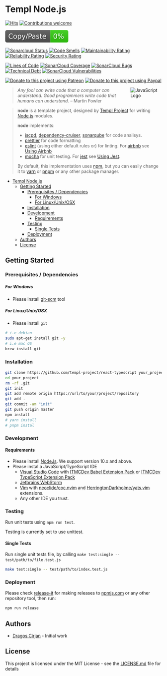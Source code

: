 # Templ Node.js

<!-- https://hits.seeyoufarm.com/ -->
[![Hits](https://hits.seeyoufarm.com/api/count/incr/badge.svg?url=https%3A%2F%2Fgithub.com%2Ftempl-project%2Fnode&count_bg=%2379C83D&title_bg=%23555555&icon=&icon_color=%23E7E7E7&title=hits&edge_flat=false)](https://hits.seeyoufarm.com)
[![Contributions welcome](https://img.shields.io/badge/contributions-welcome-brightgreen.svg?style=flat)](https://github.com/templ-project/react-typescript/issues)

![JSCPD](.jscpd/jscpd-badge.svg?raw=true)

<!-- [![TravisCI](https://travis-ci.org/templ-project/react-typescript.svg?branch=master)](https://travis-ci.org/templ-project/react-typescript) -->
<!-- CI Badges -->
<!-- [![CircleCI](https://circleci.com/gh/templ-project/react-typescript.svg?style=shield)](https://circleci.com/gh/templ-project/react-typescript) -->

[![Sonarcloud Status](https://sonarcloud.io/api/project_badges/measure?project=templ-project_react-typescript&metric=alert_status)](https://sonarcloud.io/dashboard?id=templ-project_react-typescript)
[![Code Smells](https://sonarcloud.io/api/project_badges/measure?project=templ-project_react-typescript&metric=code_smells)](https://sonarcloud.io/dashboard?id=templ-project_react-typescript)
[![Maintainability Rating](https://sonarcloud.io/api/project_badges/measure?project=templ-project_react-typescript&metric=sqale_rating)](https://sonarcloud.io/dashboard?id=templ-project_react-typescript)
[![Reliability Rating](https://sonarcloud.io/api/project_badges/measure?project=templ-project_react-typescript&metric=reliability_rating)](https://sonarcloud.io/dashboard?id=templ-project_react-typescript)
[![Security Rating](https://sonarcloud.io/api/project_badges/measure?project=templ-project_react-typescript&metric=security_rating)](https://sonarcloud.io/dashboard?id=templ-project_react-typescript)

[![Lines of Code](https://sonarcloud.io/api/project_badges/measure?project=templ-project_react-typescript&metric=ncloc)](https://sonarcloud.io/dashboard?id=templ-project_react-typescript)
[![SonarCloud Coverage](https://sonarcloud.io/api/project_badges/measure?project=templ-project_react-typescript&metric=coverage)](https://sonarcloud.io/component_measures/metric/coverage/list?id=templ-project_react-typescript)
[![SonarCloud Bugs](https://sonarcloud.io/api/project_badges/measure?project=templ-project_react-typescript&metric=bugs)](https://sonarcloud.io/component_measures/metric/reliability_rating/list?id=templ-project_react-typescript)
[![Technical Debt](https://sonarcloud.io/api/project_badges/measure?project=templ-project_react-typescript&metric=sqale_index)](https://sonarcloud.io/dashboard?id=templ-project_react-typescript)
[![SonarCloud Vulnerabilities](https://sonarcloud.io/api/project_badges/measure?project=templ-project_react-typescript&metric=vulnerabilities)](https://sonarcloud.io/component_measures/metric/security_rating/list?id=templ-project_react-typescript)

<!-- Donation Badges -->
[![Donate to this project using Patreon](https://img.shields.io/badge/patreon-donate-yellow.svg)](https://patreon.com/dragoscirjan)
[![Donate to this project using Paypal](https://img.shields.io/badge/paypal-donate-yellow.svg)](https://www.paypal.com/cgi-bin/webscr?cmd=_s-xclick&hosted_button_id=QBP6DEBJDEMV2&source=url)

<img alt="JavaScript Logo" src="https://github.com/templ-project/react-typescript/blob/main/typescript.svg?raw=true" width="20%" align="right" />

<!-- Project Description Starts Here -->

> *Any fool can write code that a computer can understand. Good programmers write code that humans can understand.* – Martin Fowler

> **node** is a template project, designed by [Templ Project](http://templ-project.github.io) for writing [Node.js](https://nodejs.org/en/) modules.
>
> **node** implements:
>
> - [jscpd](https://github.com/kucherenko/jscpd), [dependency-cruiser](https://github.com/sverweij/dependency-cruiser), [sonarqube](https://www.sonarqube.org/) for code analisys.
> - [prettier](https://prettier.io/) for code formatting
> - [eslint](https://eslint.org/) (using either default rules or) for linting. For [airbnb](https://github.com/airbnb) see [Using Airbnb](manual/using-using-esling-airbnb.md)
> - [mocha](https://mochajs.org/) for unit testing. For [jest](https://jestjs.io/) see [Using Jest](manual/using-jest.md).
>
> By default, this implementation uses [npm](https://www.npmjs.com/), but you can easily change it to [yarn](https://yarnpkg.com/) or [pnpm](https://pnpm.js.org/) or any other package manager.

<!-- Project Description Ends Here -->

<!--
Insert Table of Contents Here
This can be done using [AlanWalk.markdown-toc](https://marketplace.visualstudio.com/items?itemName=AlanWalk.markdown-toc) plugin, 
which is also included in 
[itmcdev.generic-extension-pack](https://marketplace.visualstudio.com/items?itemName=itmcdev.generic-extension-pack) extension pack.
-->
<!-- TOC -->

- [Templ Node.js](#templ-nodejs)
  - [Getting Started](#getting-started)
    - [Prerequisites / Dependencies](#prerequisites--dependencies)
        - [For Windows](#for-windows)
        - [For Linux/Unix/OSX](#for-linuxunixosx)
    - [Installation](#installation)
    - [Development](#development)
      - [Requirements](#requirements)
    - [Testing](#testing)
      - [Single Tests](#single-tests)
    - [Deployment](#deployment)
  - [Authors](#authors)
  - [License](#license)

<!-- /TOC -->

## Getting Started

### Prerequisites / Dependencies

<!-- What things you need to install the software and how to install them (based on each OS type). -->
##### For Windows

- Please install [git-scm](https://git-scm.com/download/win) tool

##### For Linux/Unix/OSX

- Please install `git`

```bash
# i.e debian
sudo apt-get install git -y
# i.e mac OS
brew install git
```

<!-- #### Known Issues / Troubleshooting

Describe a list of known issues, and how to bypass them. -->

### Installation

<!-- 
A step by step series of examples that tell you how to get a development env running 
Use sub-headers if necesary
-->

```bash
git clone https://github.com/templ-project/react-typescript your_project
cd your_project
rm -rf .git
git init
git add remote origin https://url/to/your/project/repository
git add .
git commit -am "init"
git push origin master
npm install
# yarn install
# pnpm instal
```

### Development

<!-- Explain any development process for the project, if necesary -->
#### Requirements

- Please install [NodeJs](https://nodejs.org/en/). We support version 10.x and above.
- Please instal a JavaScript/TypeScript IDE
  - [Visual Studio Code](https://code.visualstudio.com/) with [ITMCDev Babel Extension Pack](https://marketplace.visualstudio.com/items?itemName=itmcdev.node-babel-extension-pack) or [ITMCDev TypeScript Extension Pack](https://marketplace.visualstudio.com/items?itemName=itmcdev.react-typescript-extension-pack)
  - [Jetbrains WebStorm](https://www.jetbrains.com/webstorm/)
  - [Vim](https://www.vim.org/) with [neoclide/coc.nvim](https://github.com/neoclide/coc.nvim) and [HerringtonDarkholme/yats.vim](https://github.com/HerringtonDarkholme/yats.vim) extensions.
  - Any other IDE you trust.

### Testing

<!-- Explain how to run the automated tests for this system -->

Run unit tests using `npm run test`.

Testing is currently set to use unittest.

#### Single Tests

Run single unit tests file, by calling `make test:single -- test/path/to/file.test.js`

```bash
make test:single -- test/path/to/index.test.js
```


### Deployment

<!-- Add additional notes about how to deploy this on a live system -->

Please check [release-it](https://www.npmjs.com/package/release-it) for making releases to [npmjs.com](https://www.npmjs.com/) or any other repository tool, then run:

```bash
npm run release
```

## Authors

* [Dragos Cirjan](mailto:dragos.cirjan@gmail.com) - Initial work

<!-- ## Issues / Support

Add a set of links to the [issues](/templ-project/react-typescript/issues) page/website, so people can know where to add issues/bugs or ask for support. -->

## License

<!-- Add licence fit for the project -->

This project is licensed under the MIT License - see the [LICENSE.md](LICENSE.md) file for details

<!-- ## Changelog

Small changelog history. The rest should be added to [CHANGELOG.md](CHANGELOG.md).

See here a template for changelogs: https://keepachangelog.com/en/1.0.0/

Also see this tool for automatically generating them: https://www.npmjs.com/package/changelog -->
